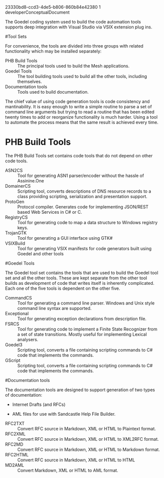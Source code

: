 ﻿<id>23330bd8-ccd3-4de5-b806-860b84e42380
<version>1
<contenttype>developerConceptualDocument

The Goedel coding system used to build the code automation tools supports
deep integration with Visual Studio via VSIX extension plug ins.

#Tool Sets

For convenience, the tools are divided into three groups with related functionality which 
may be installed separately:

<dl>
<dt>PHB Build Tools
<dd>The principal tools used to build the Mesh applications.
<dt>Goedel Tools
<dd>The tool building tools used to build all the other tools, including themselves.
<dt>Documentation tools
<dd>Tools used to build documentation.
</dl>

The chief value of using code generation tools is code consistency and mantinability.
It is easy enough to write a simple routine to parse a set of command line arguments but
trying to read a routine that has been edited twenty times to add or reorganize 
functionality is much harder. Using a tool to automate the process means that the
same result is achieved every time.


# PHB Build Tools

The PHB Build Tools set contains code tools that do not depend on other code tools.

<dl>
<dt>ASN2CS
<dd>Tool for generating ASN1 parser/encoder without the hassle of Assinine.One

<dt>DomainerCS
<dd>Scripting tool, converts descriptions of DNS resource records to
a class providing scripting, serialization and presentation support.

<dt>ProtoGen
<dd>Protocol compiler. Generates code for implementing JSON/REST
based Web Services in C# or C.

<dt>RegistryCS
<dd>Tool for generating code to map a data structure to Windows registry keys.

<dt>TrojanGTK
<dd>Tool for generating a GUI interface using GTK#

<dt>VSIXBuild
<dd>Tool for generating VSIX manifests for code generators built using Goedel and other tools
</dl>

#Goedel Tools

The Goedel tool set contains the tools that are used to build the Goedel tool
set and all the other tools. These are kept separate from the other tool builds
as development of code that writes itself is inherently complicated. Each one of
the five tools is dependent on the other five.

<dl>
<dt>CommandCS
<dd>Tool for generating a command line parser. Windows and Unix style command line
syntax are supported. 

<dt>Exceptional
<dd>Tool for generating exception declarations from description file.

<dt>FSRCS
<dd>Tool for generating code to implement a Finite State Recognizer from
a set of state transitions. Mostly useful for implementing Lexical
analysers.

<dt>Goedel3
<dd>Scripting tool, converts a file containing scripting commands to
C# code that implements the commands.

<dt>GScript
<dd>Scripting tool, converts a file containing scripting commands to
C# code that implements the commands.
</dl>

#Documentation tools

The documentation tools are designed to support generation of two types of documentation:

* Internet Drafts (and RFCs)

* AML files for use with Sandcastle Help File Builder.

<dl>
<dt>RFC2TXT
<dd>Convert RFC source in Markdown, XML or HTML to Plaintext format.

<dt>RFC2XML
<dd>Convert RFC source in Markdown, XML or HTML to XML2RFC format.

<dt>RFC2MD
<dd>Convert RFC source in Markdown, XML or HTML to Markdown format.

<dt>RFC2HTML
<dd>Convert RFC source in Markdown, XML or HTML to HTML

<dt>MD2AML
<dd>Convert Markdown, XML or HTML to AML format.
</dl>
